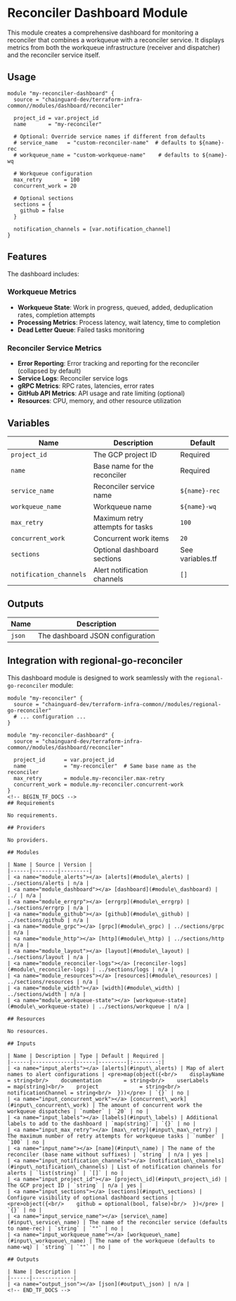 # Reconciler Dashboard Module

This module creates a comprehensive dashboard for monitoring a reconciler that combines a workqueue with a reconciler service. It displays metrics from both the workqueue infrastructure (receiver and dispatcher) and the reconciler service itself.

## Usage

```hcl
module "my-reconciler-dashboard" {
  source = "chainguard-dev/terraform-infra-common//modules/dashboard/reconciler"

  project_id = var.project_id
  name       = "my-reconciler"

  # Optional: Override service names if different from defaults
  # service_name   = "custom-reconciler-name"  # defaults to ${name}-rec
  # workqueue_name = "custom-workqueue-name"    # defaults to ${name}-wq

  # Workqueue configuration
  max_retry       = 100
  concurrent_work = 20

  # Optional sections
  sections = {
    github = false
  }

  notification_channels = [var.notification_channel]
}
```

## Features

The dashboard includes:

### Workqueue Metrics
- **Workqueue State**: Work in progress, queued, added, deduplication rates, completion attempts
- **Processing Metrics**: Process latency, wait latency, time to completion
- **Dead Letter Queue**: Failed tasks monitoring

### Reconciler Service Metrics
- **Error Reporting**: Error tracking and reporting for the reconciler (collapsed by default)
- **Service Logs**: Reconciler service logs
- **gRPC Metrics**: RPC rates, latencies, error rates
- **GitHub API Metrics**: API usage and rate limiting (optional)
- **Resources**: CPU, memory, and other resource utilization

## Variables

| Name | Description | Default |
|------|-------------|---------|
| `project_id` | The GCP project ID | Required |
| `name` | Base name for the reconciler | Required |
| `service_name` | Reconciler service name | `${name}-rec` |
| `workqueue_name` | Workqueue name | `${name}-wq` |
| `max_retry` | Maximum retry attempts for tasks | `100` |
| `concurrent_work` | Concurrent work items | `20` |
| `sections` | Optional dashboard sections | See variables.tf |
| `notification_channels` | Alert notification channels | `[]` |

## Outputs

| Name | Description |
|------|-------------|
| `json` | The dashboard JSON configuration |

## Integration with regional-go-reconciler

This dashboard module is designed to work seamlessly with the `regional-go-reconciler` module:

```hcl
module "my-reconciler" {
  source = "chainguard-dev/terraform-infra-common//modules/regional-go-reconciler"
  # ... configuration ...
}

module "my-reconciler-dashboard" {
  source = "chainguard-dev/terraform-infra-common//modules/dashboard/reconciler"

  project_id      = var.project_id
  name            = "my-reconciler"  # Same base name as the reconciler
  max_retry       = module.my-reconciler.max-retry
  concurrent_work = module.my-reconciler.concurrent-work
}
<!-- BEGIN_TF_DOCS -->
## Requirements

No requirements.

## Providers

No providers.

## Modules

| Name | Source | Version |
|------|--------|---------|
| <a name="module_alerts"></a> [alerts](#module\_alerts) | ../sections/alerts | n/a |
| <a name="module_dashboard"></a> [dashboard](#module\_dashboard) | ../ | n/a |
| <a name="module_errgrp"></a> [errgrp](#module\_errgrp) | ../sections/errgrp | n/a |
| <a name="module_github"></a> [github](#module\_github) | ../sections/github | n/a |
| <a name="module_grpc"></a> [grpc](#module\_grpc) | ../sections/grpc | n/a |
| <a name="module_http"></a> [http](#module\_http) | ../sections/http | n/a |
| <a name="module_layout"></a> [layout](#module\_layout) | ../sections/layout | n/a |
| <a name="module_reconciler-logs"></a> [reconciler-logs](#module\_reconciler-logs) | ../sections/logs | n/a |
| <a name="module_resources"></a> [resources](#module\_resources) | ../sections/resources | n/a |
| <a name="module_width"></a> [width](#module\_width) | ../sections/width | n/a |
| <a name="module_workqueue-state"></a> [workqueue-state](#module\_workqueue-state) | ../sections/workqueue | n/a |

## Resources

No resources.

## Inputs

| Name | Description | Type | Default | Required |
|------|-------------|------|---------|:--------:|
| <a name="input_alerts"></a> [alerts](#input\_alerts) | Map of alert names to alert configurations | <pre>map(object({<br/>    displayName         = string<br/>    documentation       = string<br/>    userLabels          = map(string)<br/>    project             = string<br/>    notificationChannel = string<br/>  }))</pre> | `{}` | no |
| <a name="input_concurrent_work"></a> [concurrent\_work](#input\_concurrent\_work) | The amount of concurrent work the workqueue dispatches | `number` | `20` | no |
| <a name="input_labels"></a> [labels](#input\_labels) | Additional labels to add to the dashboard | `map(string)` | `{}` | no |
| <a name="input_max_retry"></a> [max\_retry](#input\_max\_retry) | The maximum number of retry attempts for workqueue tasks | `number` | `100` | no |
| <a name="input_name"></a> [name](#input\_name) | The name of the reconciler (base name without suffixes) | `string` | n/a | yes |
| <a name="input_notification_channels"></a> [notification\_channels](#input\_notification\_channels) | List of notification channels for alerts | `list(string)` | `[]` | no |
| <a name="input_project_id"></a> [project\_id](#input\_project\_id) | The GCP project ID | `string` | n/a | yes |
| <a name="input_sections"></a> [sections](#input\_sections) | Configure visibility of optional dashboard sections | <pre>object({<br/>    github = optional(bool, false)<br/>  })</pre> | `{}` | no |
| <a name="input_service_name"></a> [service\_name](#input\_service\_name) | The name of the reconciler service (defaults to name-rec) | `string` | `""` | no |
| <a name="input_workqueue_name"></a> [workqueue\_name](#input\_workqueue\_name) | The name of the workqueue (defaults to name-wq) | `string` | `""` | no |

## Outputs

| Name | Description |
|------|-------------|
| <a name="output_json"></a> [json](#output\_json) | n/a |
<!-- END_TF_DOCS -->
